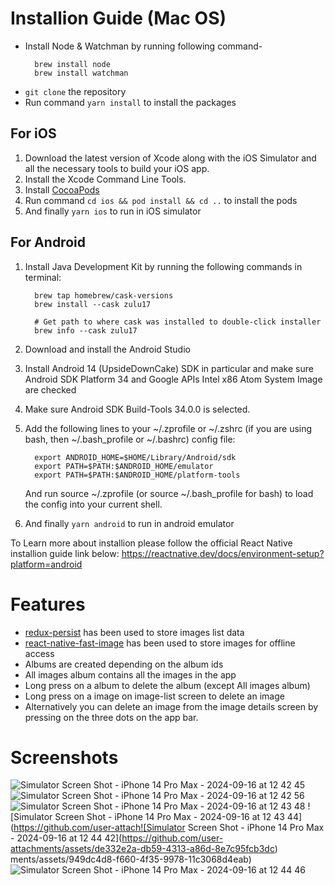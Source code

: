 # Installion Guide (Mac OS)

- Install Node & Watchman by running following command-
  ```
    brew install node
    brew install watchman
  ```
- `git clone` the repository
- Run command `yarn install` to install the packages

## For iOS

1. Download the latest version of Xcode along with the iOS Simulator and all the necessary tools to build your iOS app.
2. Install the Xcode Command Line Tools.
3. Install [CocoaPods](https://guides.cocoapods.org/using/getting-started.html)
4. Run command `cd ios && pod install && cd ..` to install the pods
5. And finally `yarn ios` to run in iOS simulator

## For Android

1. Install Java Development Kit by running the following commands in terminal:

   ```
     brew tap homebrew/cask-versions
     brew install --cask zulu17

     # Get path to where cask was installed to double-click installer
     brew info --cask zulu17
   ```

2. Download and install the Android Studio
3. Install Android 14 (UpsideDownCake) SDK in particular and make sure Android SDK Platform 34 and Google APIs Intel x86 Atom System Image are checked
4. Make sure Android SDK Build-Tools 34.0.0 is selected.
5. Add the following lines to your ~/.zprofile or ~/.zshrc (if you are using bash, then ~/.bash_profile or ~/.bashrc) config file:
   ```
     export ANDROID_HOME=$HOME/Library/Android/sdk
     export PATH=$PATH:$ANDROID_HOME/emulator
     export PATH=$PATH:$ANDROID_HOME/platform-tools
   ```
   And run source ~/.zprofile (or source ~/.bash_profile for bash) to load the config into your current shell.
6. And finally `yarn android` to run in android emulator

To Learn more about installion please follow the official React Native installion guide link below:
https://reactnative.dev/docs/environment-setup?platform=android

# Features

- [redux-persist](https://github.com/rt2zz/redux-persist) has been used to store images list data
- [react-native-fast-image](https://github.com/DylanVann/react-native-fast-image) has been used to store images for offline access
- Albums are created depending on the album ids
- All images album contains all the images in the app
- Long press on a album to delete the album (except All images album)
- Long press on a image on image-list screen to delete an image
- Alternatively you can delete an image from the image details screen by pressing on the three dots on the app bar.

# Screenshots
![Simulator Screen Shot - iPhone 14 Pro Max - 2024-09-16 at 12 42 45](https://github.com/user-attachments/assets/9662a77a-89af-46ad-844c-c55fbae5656a)
![Simulator Screen Shot - iPhone 14 Pro Max - 2024-09-16 at 12 42 56](https://github.com/user-attachments/assets/e34d5333-f3e1-471a-a8d8-f9fb3da684f6)
![Simulator Screen Shot - iPhone 14 Pro Max - 2024-09-16 at 12 43 48](https://github.com/user-attachments/assets/18dc1980-2101-47be-b645-adf275e74bc9)
![Simulator Screen Shot - iPhone 14 Pro Max - 2024-09-16 at 12 43 44](https://github.com/user-attach![Simulator Screen Shot - iPhone 14 Pro Max - 2024-09-16 at 12 44 42](https://github.com/user-attachments/assets/de332e2a-db59-4313-a86d-8e7c95fcb3dc)
ments/assets/949dc4d8-f660-4f35-9978-11c3068d4eab)
![Simulator Screen Shot - iPhone 14 Pro Max - 2024-09-16 at 12 44 46](https://github.com/user-attachments/assets/2bfc65d7-93cd-4eb7-b1e5-3a88384e529f)






